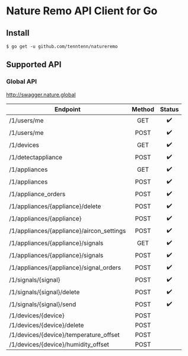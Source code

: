 # Nature Remo API Client for Go

## Install

```
$ go get -u github.com/tenntenn/natureremo
```

## Supported API

### Global API

http://swagger.nature.global

|                 Endpoint                | Method |     Status       |
|-----------------------------------------|:------:|:----------------:|
|/1/users/me                              | GET    |:heavy_check_mark:|
|/1/users/me                              | POST   |:heavy_check_mark:|
|/1/devices                               | GET    |:heavy_check_mark:|
|/1/detectappliance                       | POST   |:heavy_check_mark:|
|/1/appliances                            | GET    |:heavy_check_mark:|
|/1/appliances                            | POST   |:heavy_check_mark:|
|/1/appliance_orders                      | POST   |:heavy_check_mark:|
|/1/appliances/{appliance}/delete         | POST   |:heavy_check_mark:|
|/1/appliances/{appliance}                | POST   |:heavy_check_mark:|
|/1/appliances/{appliance}/aircon_settings| POST   |:heavy_check_mark:|
|/1/appliances/{appliance}/signals        | GET    |:heavy_check_mark:|
|/1/appliances/{appliance}/signals        | POST   |:heavy_check_mark:|
|/1/appliances/{appliance}/signal_orders  | POST   |:heavy_check_mark:|
|/1/signals/{signal}                      | POST   |:heavy_check_mark:|
|/1/signals/{signal}/delete               | POST   |:heavy_check_mark:|
|/1/signals/{signal}/send                 | POST   |:heavy_check_mark:|
|/1/devices/{device}                      | POST   |                  |
|/1/devices/{device}/delete               | POST   |                  |
|/1/devices/{device}/temperature_offset   | POST   |                  |
|/1/devices/{device}/humidity_offset      | POST   |                  |
